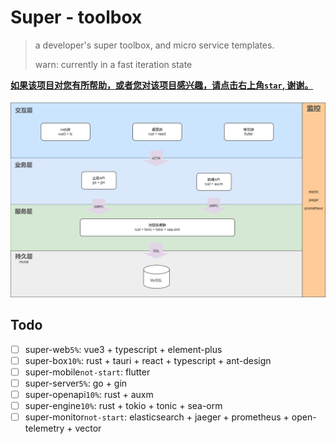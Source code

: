 # Super - toolbox

> a developer's super toolbox, and micro service templates.
>
> warn: currently in a fast iteration state

**<u>如果该项目对您有所帮助，或者您对该项目感兴趣，请点击右上角`star`, 谢谢。</u>**

![super-draft](./protocol/access/super.png)

## Todo
* [ ] super-web`5%`: vue3 + typescript + element-plus
* [ ] super-box`10%`: rust + tauri + react + typescript  + ant-design
* [ ] super-mobile`not-start`: flutter
* [ ] super-server`5%`: go + gin
* [ ] super-openapi`10%`: rust + auxm
* [ ] super-engine`10%`: rust + tokio + tonic + sea-orm
* [ ] super-monitor`not-start`: elasticsearch + jaeger + prometheus + open-telemetry + vector
